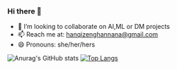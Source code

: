 ### Hi there 👋

- 👯 I’m looking to collaborate on AI,ML or DM projects
- 📫 Reach me at: hanqizenghannana@gmail.com
- 😄 Pronouns: she/her/hers


![Anurag's GitHub stats](https://github-readme-stats.vercel.app/api?username=HQhanqiZHQ&count_private=true&show_icons=true&theme=cobalt)
[![Top Langs](https://github-readme-stats.vercel.app/api/top-langs/?username=HQhanqiZHQ&layout=compact&exclude_repo=github-readme-stats&theme=cobalt)](https://github.com/anuraghazra/github-readme-stats)

